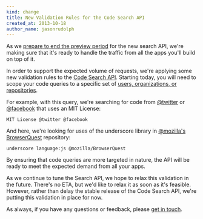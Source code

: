 ```yaml
---
kind: change
title: New Validation Rules for the Code Search API
created_at: 2013-10-18
author_name: jasonrudolph
---
```


As we [prepare to end the preview period][sept-search-api-post] for the new search API,
we're making sure that it's ready to handle the traffic from all the apps you'll build on top of it.

In order to support the expected volume of requests, we're applying some new validation rules to the [Code Search API][code-search-docs].
Starting today, you will need to scope your code queries to a specific set of [users, organizations, or repositories][search-by-user-org-repo].

For example, with this query, we're searching for code from [@twitter][] or [@facebook][] that uses an MIT License:

    MIT License @twitter @facebook

And here, we're looking for uses of the underscore library in [@mozilla's BrowserQuest][@mozilla/BrowserQuest] repository:

    underscore language:js @mozilla/BrowserQuest

By ensuring that code queries are more targeted in nature, the API will be ready to meet the expected demand from all your apps.

As we continue to tune the Search API, we hope to relax this validation in the future.
There's no ETA, but we'd like to relax it as soon as it's feasible.
However, rather than delay the stable release of the Code Search API, we're putting this validation in place for now.

As always, if you have any questions or feedback, please [get in touch][contact].

[@facebook]: https://github.com/facebook
[@twitter]: https://github.com/twitter
[@mozilla/BrowserQuest]: https://github.com/mozilla/BrowserQuest
[code-search-docs]: /v3/search/#search-code
[contact]: https://github.com/contact?form[subject]=New+Validation+Rules+for+Code+Search+API
[search-by-user-org-repo]: https://help.github.com/articles/searching-code#users-organizations-and-repositories
[sept-search-api-post]: /changes/2013-09-28-an-update-on-the-new-search-api/
